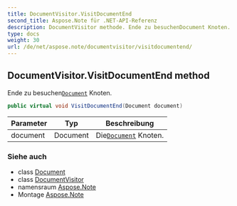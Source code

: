 ```yaml
---
title: DocumentVisitor.VisitDocumentEnd
second_title: Aspose.Note für .NET-API-Referenz
description: DocumentVisitor methode. Ende zu besuchenDocument Knoten.
type: docs
weight: 30
url: /de/net/aspose.note/documentvisitor/visitdocumentend/
---
```

## DocumentVisitor.VisitDocumentEnd method

Ende zu besuchen[`Document`](../../document/) Knoten.

```csharp
public virtual void VisitDocumentEnd(Document document)
```

| Parameter | Typ | Beschreibung |
| --- | --- | --- |
| document | Document | Die[`Document`](../../document/) Knoten. |

### Siehe auch

* class [Document](../../document/)
* class [DocumentVisitor](../)
* namensraum [Aspose.Note](../../documentvisitor/)
* Montage [Aspose.Note](../../../)


